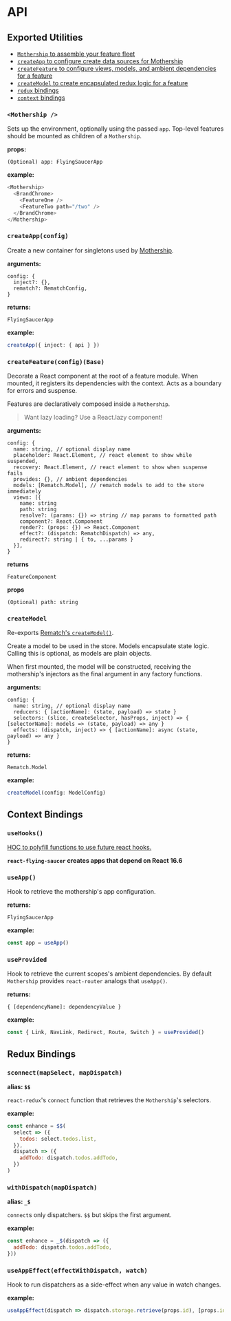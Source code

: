 # API

## Exported Utilities

- [`Mothership` to assemble your feature fleet](#mothership-)
- [`createApp` to configure create data sources for Mothership](#createappconfig)
- [`createFeature` to configure views, models, and ambient dependencies for a feature](#createfeatureconfig)
- [`createModel` to create encapsulated redux logic for a feature](#createModel)
- [`redux` bindings](#redux-bindings)
- [`context` bindings](#context-bindings)

### `<Mothership />`

Sets up the environment, optionally using the passed `app`.
Top-level features should be mounted as children of a `Mothership`.

**props:**

```
(Optional) app: FlyingSaucerApp
```

**example:**

```ts
<Mothership>
  <BrandChrome>
    <FeatureOne />
    <FeatureTwo path="/two" />
  </BrandChrome>
</Mothership>
```

### `createApp(config)`

Create a new container for singletons used by [Mothership](#Mothership).

**arguments:**

```
config: {
  inject?: {},
  rematch?: RematchConfig,
}
```

**returns:**

`FlyingSaucerApp`

**example:**

```ts
createApp({ inject: { api } })
```

### `createFeature(config)(Base)`

Decorate a React component at the root of a feature module. When mounted, it registers its dependencies with the context. Acts as a boundary for errors and suspense.

Features are declaratively composed inside a `Mothership`.

> Want lazy loading? Use a React.lazy component!

**arguments:**

```
config: {
  name: string, // optional display name
  placeholder: React.Element, // react element to show while suspended,
  recovery: React.Element, // react element to show when suspense fails
  provides: {}, // ambient dependencies
  models: [Rematch.Model], // rematch models to add to the store immediately
  views: [{
    name: string
    path: string
    resolve?: (params: {}) => string // map params to formatted path
    component?: React.Component
    render?: (props: {}) => React.Component
    effect?: (dispatch: RematchDispatch) => any,
    redirect?: string | { to, ...params }
  }],
}
```

**returns**

`FeatureComponent`

**props**

```
(Optional) path: string
```

### `createModel`

Re-exports [Rematch's `createModel()`](https://rematch.gitbooks.io/rematch/docs/api.html#models).

Create a model to be used in the store. Models encapsulate state logic. Calling this is optional, as models are plain objects.

When first mounted, the model will be constructed, receiving the mothership's injectors as the final argument in any factory functions.

**arguments:**

```
config: {
  name: string, // optional display name
  reducers: { [actionName]: (state, payload) => state }
  selectors: (slice, createSelector, hasProps, inject) => { [selectorName]: models => (state, payload) => any }
  effects: (dispatch, inject) => { [actionName]: async (state, payload) => any }
}
```

**returns:**

`Rematch.Model`

**example:**

```ts
createModel(config: ModelConfig)
```

## Context Bindings

### `useHooks()`

[HOC to polyfill functions to use future react hooks.](https://github.com/tannerlinsley/use-react-hooks)

**`react-flying-saucer` creates apps that depend on React 16.6**

### `useApp()`

Hook to retrieve the mothership's app configuration.

**returns:**

`FlyingSaucerApp`

**example:**

```js
const app = useApp()
```

### `useProvided`

Hook to retrieve the current scopes's ambient dependencies.
By default `Mothership` provides `react-router` analogs that `useApp()`.

**returns:**

`{ [dependencyName]: dependencyValue }`

**example:**

```js
const { Link, NavLink, Redirect, Route, Switch } = useProvided()
```

## Redux Bindings

### `sconnect(mapSelect, mapDispatch)`

**alias: `$$`**

`react-redux`'s `connect` function that retrieves the `Mothership`'s selectors.

**example:**

```js
const enhance = $$(
  select => ({
    todos: select.todos.list,
  }),
  dispatch => ({
    addTodo: dispatch.todos.addTodo,
  })
)
```

### `withDispatch(mapDispatch)`

**alias: `_$`**

`connect`s only dispatchers. `$$` but skips the first argument.

**example:**

```js
const enhance = _$(dispatch => ({
  addTodo: dispatch.todos.addTodo,
}))
```

### `useAppEffect(effectWithDispatch, watch)`

Hook to run dispatchers as a side-effect when any value in watch changes.

**example:**

```js
useAppEffect(dispatch => dispatch.storage.retrieve(props.id), [props.id])
```
